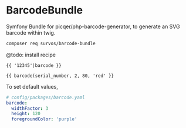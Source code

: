 # BarcodeBundle

Symfony Bundle for picqer/php-barcode-generator, to generate an SVG barcode within twig.

```bash
composer req survos/barcode-bundle
```

@todo: install recipe

```twig
{{ '12345'|barcode }}

{{ barcode(serial_number, 2, 80, 'red' }}

```

To set default values,

```yaml
# config/packages/barcode.yaml
barcode:
  widthFactor: 3
  height: 120
  foregroundColor: 'purple'
```
